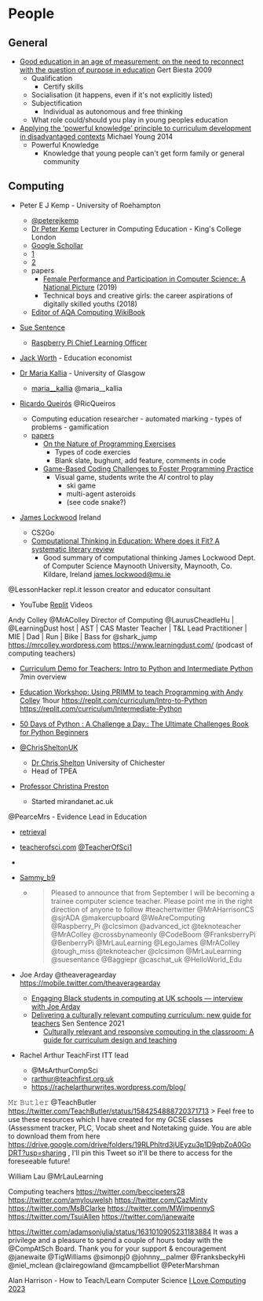 People
======

General
-------

* [Good education in an age of measurement: on the need to reconnect with the question of purpose in education](https://link.springer.com/article/10.1007/s11092-008-9064-9) Gert Biesta 2009
    * Qualification
        * Certify skills
    * Socialisation (it happens, even if it's not explicitly listed)
    * Subjectification
        * Individual as autonomous and free thinking
    * What role could/should you play in young peoples education
* [Applying the ‘powerful knowledge’ principle to curriculum development in disadvantaged contexts](https://impact.chartered.college/article/applying-powerful-knowledge-principle-curriculum-development-disadvantaged-contexts/) Michael Young 2014
    * Powerful Knowledge
        * Knowledge that young people can't get form family or general community

Computing
---------

* Peter E J Kemp -       University of Roehampton
    * [@peterejkemp](https://twitter.com/peterejkemp)
    * [Dr Peter Kemp](https://www.kcl.ac.uk/people/peter-kemp) Lecturer in Computing Education - King's College London
    * [Google Schollar](https://scholar.google.co.uk/citations?user=ZOP1huUAAAAJ&hl=en)
    * [1](https://dl.acm.org/profile/99659245012)
    * [2](https://www.researchgate.net/profile/Peter_Kemp4)
    * papers
        * [Female Performance and Participation in Computer Science: A National Picture](https://dl.acm.org/doi/10.1145/3366016) (2019)
        * Technical boys and creative girls: the career aspirations of digitally skilled youths (2018)
    * [Editor of AQA Computing WikiBook](http://itte.org.uk/wp/aqa-a-level-computing-wiki/)
* [Sue Sentence]()
    * [Raspberry Pi Chief Learning Officer](https://www.raspberrypi.org/blog/author/suesentance/)
* [Jack Worth](https://twitter.com/worth_jack) - Education economist
* [Dr Maria Kallia](https://www.gla.ac.uk/schools/computing/staff/mariakallia/#biography,researchinterests,publications,articles,booksections,researchreportsorpapers,conferenceproceedings) - University of Glasgow
    * [maria__kallia](https://twitter.com/maria__kallia) @maria__kallia

* [Ricardo Queirós](https://www.ricardoqueiros.com/) @RicQueiros
    * Computing education researcher - automated marking - types of problems - gamification
    * [papers](https://dblp.org/pid/67/2409.html)
        * [On the Nature of Programming Exercises](https://drops.dagstuhl.de/opus/volltexte/2020/12311/)
            * Types of code exercies
            * Blank slate, bughunt, add feature, comments in code
        * [Game-Based Coding Challenges to Foster Programming Practice](https://drops.dagstuhl.de/opus/volltexte/2020/12305/)
            * Visual game, students write the _AI_ control to play
                * ski game
                * multi-agent asteroids
                * (see code snake?)

* [James Lockwood](https://scholar.google.com/citations?user=m4tvBksAAAAJ&hl=en) Ireland
    * CS2Go
    * [Computational Thinking in Education: Where does it Fit? A systematic literary review](https://arxiv.org/abs/1703.07659)
        * Good summary of computational thinking
James Lockwood
Dept. of Computer Science
Maynooth University, Maynooth, Co. Kildare, Ireland
james.lockwood@mu.ie

@LessonHacker
repl.it lesson creator and educator consultant
* YouTube [Replit](https://www.youtube.com/c/replityt/videos) Videos

Andy Colley
@MrAColley
Director of Computing @LaurusCheadleHu
 | @LearningDust
 host | AST | CAS Master Teacher | T&L Lead Practitioner | MIE | Dad | Run | Bike | Bass for @shark_jump
https://mrcolley.wordpress.com
https://www.learningdust.com/ (podcast of computing teachers)

* [Curriculum Demo for Teachers: Intro to Python and Intermediate Python](https://www.youtube.com/watch?v=GAkda5J2mx8) 7min overview
* [Education Workshop: Using PRIMM to teach Programming with Andy Colley](https://www.youtube.com/watch?v=H0t2eBXazF0) 1hour
https://replit.com/curriculum/Intro-to-Python
https://replit.com/curriculum/Intermediate-Python

* [50 Days of Python : A Challenge a Day.: The Ultimate Challenges Book for Python Beginners](https://www.amazon.co.uk/Days-Python-Challenge-Challenges-Beginners-ebook/dp/B09TQ83JQB/)


* [@ChrisSheltonUK](https://twitter.com/chrissheltonuk)
    * [Dr Chris Shelton](https://www.chi.ac.uk/staff/dr-chris-shelton) University of Chichester
    * Head of TPEA

* [Professor Christina Preston](https://www.dmu.ac.uk/about-dmu/academic-staff/health-and-life-sciences/christina-preston/christina-preston.aspx)
    * Started mirandanet.ac.uk

@PearceMrs - Evidence Lead in Education
* [retrieval](https://twitter.com/PearceMrs/status/1534631105315454976)

* [teacherofsci.com](https://teacherofsci.com/) [@TeacherOfSci1](https://twitter.com/TeacherOfSci1)
* [](teachwithict.com)
* [Sammy_b9](https://twitter.com/Sammy_b9/status/1427247989723222017)
    * > Pleased to announce that from September I will be becoming a trainee computer science teacher. Please point me in the right direction of anyone to follow #teachertwitter
 @MrAHarrisonCS
 @sjrADA
 @makercupboard
 @WeAreComputing
 @Raspberry_Pi
 @clcsimon
 @advanced_ict
 @teknoteacher
 @MrAColley
 @crossbynameonly
 @CodeBoom
 @FranksberryPi
 @BenberryPi
 @MrLauLearning
 @LegoJames
 @MrAColley
 @tough_miss
 @teknoteacher
 @clcsimon
 @MrLauLearning
 @suesentance
 @Baggiepr
 @caschat_uk
 @HelloWorld_Edu

* Joe Arday @theaveragearday https://mobile.twitter.com/theaveragearday
    * [Engaging Black students in computing at UK schools — interview with Joe Arday](https://www.raspberrypi.org/blog/engaging-black-students-in-computing-uk-schools-joe-arday/)
    * [Delivering a culturally relevant computing curriculum: new guide for teachers](https://www.raspberrypi.org/blog/culturally-relevant-computing-curriculum-guidelines-for-teachers/) Sen Sentence 2021
        * [Culturally relevant and responsive computing in the classroom: A guide for curriculum design and teaching](https://static.raspberrypi.org/files/research/Guide+to+culturally+relevant+and+responsive+computing+in+the+classroom.pdf)


* Rachel Arthur TeachFirst ITT lead
    * @MsArthurCompSci 
    * rarthur@teachfirst.org.uk
    * https://rachelarthurwrites.wordpress.com/blog/

𝙼𝚛 𝙱𝚞𝚝𝚕𝚎𝚛 @TeachButler
    https://twitter.com/TeachButler/status/1584254888720371713
    > Feel free to use these resources which I have created for my GCSE classes (Assessment tracker, PLC, Vocab sheet and Notetaking guide. You are able to download them from here https://drive.google.com/drive/folders/19RLPhltrd3jUEyzu3p1D9qbZoA0GoDRT?usp=sharing , I'll pin this Tweet so it'll be there to access for the foreseeable future!

William Lau @MrLauLearning

Computing teachers
https://twitter.com/beccipeters28
https://twitter.com/amylouwelsh
https://twitter.com/CazMinty
https://twitter.com/MsBClarke
https://twitter.com/MWimpennyS
https://twitter.com/TsuiAllen
https://twitter.com/janewaite



https://twitter.com/adamsonjulia/status/1631010905231183884
It was a privilege and a pleasure to spend a couple of hours today with the @CompAtSch
 Board. Thank you for your support & encouragement 
 @janewaite
 @TigWilliams
 @simonpj0
 @johnny__palmer
 @FranksbeckyHi
 @niel_mclean
 @clairegowland
 @mcampbelliot
 @PeterMarshman


Alan Harrison - How to Teach/Learn Computer Science
[I Love Computing 2023](https://httcs.online/2023/02/19/lovecomp23/)